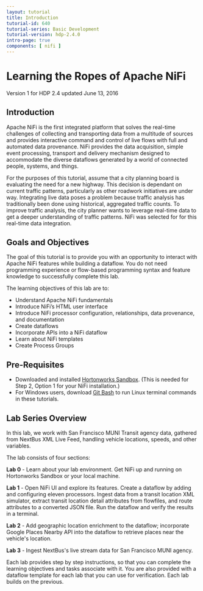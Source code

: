 ```yaml
---
layout: tutorial
title: Introduction
tutorial-id: 640
tutorial-series: Basic Development
tutorial-version: hdp-2.4.0
intro-page: true
components: [ nifi ]
---
```


# Learning the Ropes of Apache NiFi

Version 1 for HDP 2.4 updated June 13, 2016

## Introduction

Apache NiFi is the first integrated platform that solves the real-time challenges of collecting and transporting data from a multitude of sources and provides interactive command and control of live flows with full and automated data provenance. NiFi provides the data acquisition, simple event processing, transport and delivery mechanism designed to accommodate the diverse dataflows generated by a world of connected people, systems, and things.

For the purposes of this tutorial, assume that a city planning board is evaluating the need for a new highway.  This decision is  dependant on current traffic patterns, particularly as other roadwork initiatives are under way. Integrating live data poses a problem because traffic analysis has traditionally been done using historical, aggregated traffic counts.  To improve traffic analysis, the city planner wants to leverage real-time data to get a deeper understanding of traffic patterns.  NiFi was selected for for this real-time data integration. 

## Goals and Objectives

The goal of this tutorial is to provide you with an opportunity to interact with Apache NiFi features while building a dataflow. You do not need programming experience or flow-based programming syntax and feature knowledge to successfully complete this lab. 

The learning objectives of this lab are to:
- Understand Apache NiFi fundamentals
- Introduce NiFi’s HTML user interface
- Introduce NiFi processor configuration, relationships, data provenance, and documentation
- Create dataflows
- Incorporate APIs into a NiFi dataflow
- Learn about NiFi templates
- Create Process Groups


## Pre-Requisites
- Downloaded and installed [Hortonworks Sandbox](http://hortonworks.com/products/sandbox/). (This is needed for Step 2, Option 1 for your NiFi installation.)
- For Windows users, download [Git Bash](https://openhatch.org/missions/windows-setup/install-git-bash) to run Linux terminal commands in these tutorials.


## Lab Series Overview

In this lab, we work with San Francisco MUNI Transit agency data, gathered from NextBus XML Live Feed, handling vehicle locations, speeds, and other variables.

The lab consists of four sections:

**Lab 0** - Learn about your lab environment. Get NiFi up and running on Hortonworks Sandbox or your local machine.

**Lab 1** - Open NiFi UI and explore its features. Create a dataflow by adding and configuring eleven processors. Ingest data from a transit location XML simulator, extract transit location detail attributes from flowfiles, and route attributes to a converted JSON file. Run the dataflow and verify the results in a terminal.

**Lab 2** - Add geographic location enrichment to the dataflow; incorporate Google Places Nearby API into the dataflow to retrieve places near the vehicle's location. 

**Lab 3** - Ingest NextBus's live stream data for San Francisco MUNI agency.

Each lab provides step by step instructions, so that you can complete the learning objectives and tasks associate with it. You are also provided with a dataflow template for each lab that you can use for verification. Each lab builds on the previous. 
